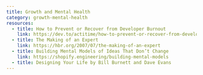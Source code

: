 ```yaml
---
title: Growth and Mental Health
category: growth-mental-health
resources:
  - title: How to Prevent or Recover from Developer Burnout
    link: https://dev.to/actitime/how-to-prevent-or-recover-from-developer-burnout-3g5f
  - title: The Making of an Expert
    link: https://hbr.org/2007/07/the-making-of-an-expert
  - title: Building Mental Models of Ideas That Don’t Change
    link: https://shopify.engineering/building-mental-models
  - title: Designing Your Life by Bill Burnett and Dave Evans
---
```

